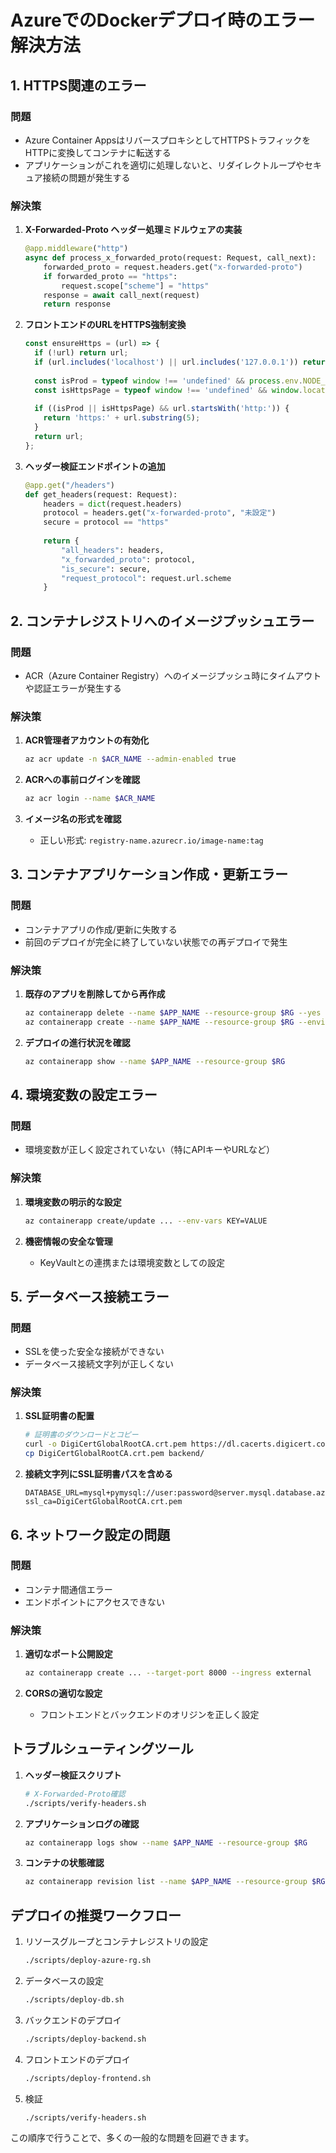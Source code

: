 # AzureでのDockerデプロイ時のエラー解決方法

## 1. HTTPS関連のエラー

### 問題
- Azure Container AppsはリバースプロキシとしてHTTPSトラフィックをHTTPに変換してコンテナに転送する
- アプリケーションがこれを適切に処理しないと、リダイレクトループやセキュア接続の問題が発生する

### 解決策
1. **X-Forwarded-Proto ヘッダー処理ミドルウェアの実装**
   ```python
   @app.middleware("http")
   async def process_x_forwarded_proto(request: Request, call_next):
       forwarded_proto = request.headers.get("x-forwarded-proto")
       if forwarded_proto == "https":
           request.scope["scheme"] = "https"
       response = await call_next(request)
       return response
   ```

2. **フロントエンドのURLをHTTPS強制変換**
   ```javascript
   const ensureHttps = (url) => {
     if (!url) return url;
     if (url.includes('localhost') || url.includes('127.0.0.1')) return url;
     
     const isProd = typeof window !== 'undefined' && process.env.NODE_ENV === 'production';
     const isHttpsPage = typeof window !== 'undefined' && window.location.protocol === 'https:';
     
     if ((isProd || isHttpsPage) && url.startsWith('http:')) {
       return 'https:' + url.substring(5);
     }
     return url;
   };
   ```

3. **ヘッダー検証エンドポイントの追加**
   ```python
   @app.get("/headers")
   def get_headers(request: Request):
       headers = dict(request.headers)
       protocol = headers.get("x-forwarded-proto", "未設定")
       secure = protocol == "https"
       
       return {
           "all_headers": headers,
           "x_forwarded_proto": protocol,
           "is_secure": secure,
           "request_protocol": request.url.scheme
       }
   ```

## 2. コンテナレジストリへのイメージプッシュエラー

### 問題
- ACR（Azure Container Registry）へのイメージプッシュ時にタイムアウトや認証エラーが発生する

### 解決策
1. **ACR管理者アカウントの有効化**
   ```bash
   az acr update -n $ACR_NAME --admin-enabled true
   ```

2. **ACRへの事前ログインを確認**
   ```bash
   az acr login --name $ACR_NAME
   ```

3. **イメージ名の形式を確認**
   - 正しい形式: `registry-name.azurecr.io/image-name:tag`

## 3. コンテナアプリケーション作成・更新エラー

### 問題
- コンテナアプリの作成/更新に失敗する
- 前回のデプロイが完全に終了していない状態での再デプロイで発生

### 解決策
1. **既存のアプリを削除してから再作成**
   ```bash
   az containerapp delete --name $APP_NAME --resource-group $RG --yes
   az containerapp create --name $APP_NAME --resource-group $RG --environment $ENV_NAME --image $IMAGE ...
   ```

2. **デプロイの進行状況を確認**
   ```bash
   az containerapp show --name $APP_NAME --resource-group $RG
   ```

## 4. 環境変数の設定エラー

### 問題
- 環境変数が正しく設定されていない（特にAPIキーやURLなど）

### 解決策
1. **環境変数の明示的な設定**
   ```bash
   az containerapp create/update ... --env-vars KEY=VALUE
   ```

2. **機密情報の安全な管理**
   - KeyVaultとの連携または環境変数としての設定

## 5. データベース接続エラー

### 問題
- SSLを使った安全な接続ができない
- データベース接続文字列が正しくない

### 解決策
1. **SSL証明書の配置**
   ```bash
   # 証明書のダウンロードとコピー
   curl -o DigiCertGlobalRootCA.crt.pem https://dl.cacerts.digicert.com/DigiCertGlobalRootCA.crt.pem
   cp DigiCertGlobalRootCA.crt.pem backend/
   ```

2. **接続文字列にSSL証明書パスを含める**
   ```
   DATABASE_URL=mysql+pymysql://user:password@server.mysql.database.azure.com:3306/dbname?ssl_ca=DigiCertGlobalRootCA.crt.pem
   ```

## 6. ネットワーク設定の問題

### 問題
- コンテナ間通信エラー
- エンドポイントにアクセスできない

### 解決策
1. **適切なポート公開設定**
   ```bash
   az containerapp create ... --target-port 8000 --ingress external
   ```

2. **CORSの適切な設定**
   - フロントエンドとバックエンドのオリジンを正しく設定

## トラブルシューティングツール

1. **ヘッダー検証スクリプト**
   ```bash
   # X-Forwarded-Proto確認
   ./scripts/verify-headers.sh
   ```

2. **アプリケーションログの確認**
   ```bash
   az containerapp logs show --name $APP_NAME --resource-group $RG
   ```

3. **コンテナの状態確認**
   ```bash
   az containerapp revision list --name $APP_NAME --resource-group $RG
   ```

## デプロイの推奨ワークフロー

1. リソースグループとコンテナレジストリの設定
   ```bash
   ./scripts/deploy-azure-rg.sh
   ```

2. データベースの設定
   ```bash
   ./scripts/deploy-db.sh
   ```

3. バックエンドのデプロイ
   ```bash
   ./scripts/deploy-backend.sh
   ```

4. フロントエンドのデプロイ
   ```bash
   ./scripts/deploy-frontend.sh
   ```

5. 検証
   ```bash
   ./scripts/verify-headers.sh
   ```

この順序で行うことで、多くの一般的な問題を回避できます。 